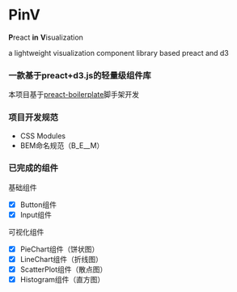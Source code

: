 # PinV

**P**react **in** **V**isualization

a lightweight visualization component library based preact and d3

### 一款基于preact+d3.js的轻量级组件库


本项目基于[preact-boilerplate](https://github.com/developit/preact-boilerplate#css-modules)脚手架开发


### 项目开发规范
- CSS Modules
- BEM命名规范（B_E__M）

### 已完成的组件

基础组件
- [x] Button组件
- [x] Input组件

可视化组件
- [x] PieChart组件（饼状图）
- [x] LineChart组件（折线图）
- [x] ScatterPlot组件（散点图）
- [x] Histogram组件（直方图）
